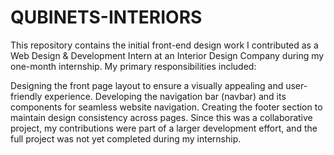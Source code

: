 # QUBINETS-INTERIORS
This repository contains the initial front-end design work I contributed as a Web Design & Development Intern at an Interior Design Company during my one-month internship. My primary responsibilities included:

Designing the front page layout to ensure a visually appealing and user-friendly experience.
Developing the navigation bar (navbar) and its components for seamless website navigation.
Creating the footer section to maintain design consistency across pages.
Since this was a collaborative project, my contributions were part of a larger development effort, and the full project was not yet completed during my internship.








